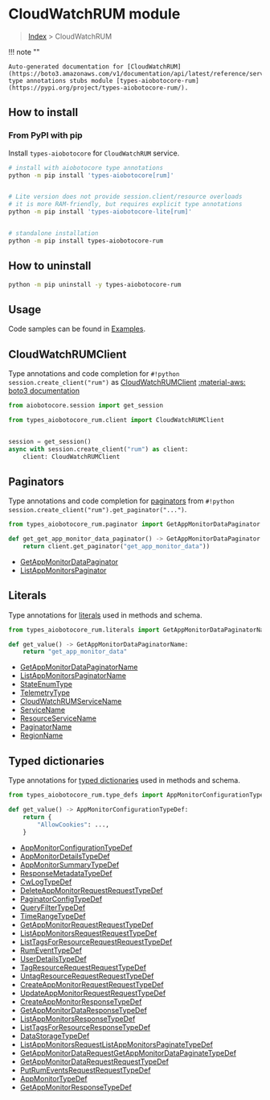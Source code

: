 # CloudWatchRUM module

> [Index](../README.md) > CloudWatchRUM


!!! note ""

    Auto-generated documentation for [CloudWatchRUM](https://boto3.amazonaws.com/v1/documentation/api/latest/reference/services/rum.html#CloudWatchRUM)
    type annotations stubs module [types-aiobotocore-rum](https://pypi.org/project/types-aiobotocore-rum/).

## How to install



### From PyPI with pip

Install `types-aiobotocore` for `CloudWatchRUM` service.

```bash
# install with aiobotocore type annotations
python -m pip install 'types-aiobotocore[rum]'


# Lite version does not provide session.client/resource overloads
# it is more RAM-friendly, but requires explicit type annotations
python -m pip install 'types-aiobotocore-lite[rum]'


# standalone installation
python -m pip install types-aiobotocore-rum
```



## How to uninstall

```bash
python -m pip uninstall -y types-aiobotocore-rum
```

## Usage

Code samples can be found in [Examples](./usage.md).

## CloudWatchRUMClient

Type annotations and code completion for  `#!python session.create_client("rum")` as [CloudWatchRUMClient](./client.md)
[:material-aws: boto3 documentation](https://boto3.amazonaws.com/v1/documentation/api/latest/reference/services/rum.html#CloudWatchRUM.Client)

```python title="Usage example"
from aiobotocore.session import get_session

from types_aiobotocore_rum.client import CloudWatchRUMClient


session = get_session()
async with session.create_client("rum") as client:
    client: CloudWatchRUMClient
```


## Paginators

Type annotations and code completion for
[paginators](./paginators.md)
from `#!python session.create_client("rum").get_paginator("...")`.

```python title="Usage example"
from types_aiobotocore_rum.paginator import GetAppMonitorDataPaginator

def get_get_app_monitor_data_paginator() -> GetAppMonitorDataPaginator:
    return client.get_paginator("get_app_monitor_data"))
```

- [GetAppMonitorDataPaginator](./paginators.md#getappmonitordatapaginator)
- [ListAppMonitorsPaginator](./paginators.md#listappmonitorspaginator)








## Literals

Type annotations for [literals](./literals.md) used in methods and schema.

```python title="Usage example"
from types_aiobotocore_rum.literals import GetAppMonitorDataPaginatorName

def get_value() -> GetAppMonitorDataPaginatorName:
    return "get_app_monitor_data"
```

- [GetAppMonitorDataPaginatorName](./literals.md#getappmonitordatapaginatorname)
- [ListAppMonitorsPaginatorName](./literals.md#listappmonitorspaginatorname)
- [StateEnumType](./literals.md#stateenumtype)
- [TelemetryType](./literals.md#telemetrytype)
- [CloudWatchRUMServiceName](./literals.md#cloudwatchrumservicename)
- [ServiceName](./literals.md#servicename)
- [ResourceServiceName](./literals.md#resourceservicename)
- [PaginatorName](./literals.md#paginatorname)
- [RegionName](./literals.md#regionname)




## Typed dictionaries

Type annotations for [typed dictionaries](./type_defs.md) used in methods and schema.

```python title="Usage example"
from types_aiobotocore_rum.type_defs import AppMonitorConfigurationTypeDef

def get_value() -> AppMonitorConfigurationTypeDef:
    return {
        "AllowCookies": ...,
    }
```

- [AppMonitorConfigurationTypeDef](./type_defs.md#appmonitorconfigurationtypedef)
- [AppMonitorDetailsTypeDef](./type_defs.md#appmonitordetailstypedef)
- [AppMonitorSummaryTypeDef](./type_defs.md#appmonitorsummarytypedef)
- [ResponseMetadataTypeDef](./type_defs.md#responsemetadatatypedef)
- [CwLogTypeDef](./type_defs.md#cwlogtypedef)
- [DeleteAppMonitorRequestRequestTypeDef](./type_defs.md#deleteappmonitorrequestrequesttypedef)
- [PaginatorConfigTypeDef](./type_defs.md#paginatorconfigtypedef)
- [QueryFilterTypeDef](./type_defs.md#queryfiltertypedef)
- [TimeRangeTypeDef](./type_defs.md#timerangetypedef)
- [GetAppMonitorRequestRequestTypeDef](./type_defs.md#getappmonitorrequestrequesttypedef)
- [ListAppMonitorsRequestRequestTypeDef](./type_defs.md#listappmonitorsrequestrequesttypedef)
- [ListTagsForResourceRequestRequestTypeDef](./type_defs.md#listtagsforresourcerequestrequesttypedef)
- [RumEventTypeDef](./type_defs.md#rumeventtypedef)
- [UserDetailsTypeDef](./type_defs.md#userdetailstypedef)
- [TagResourceRequestRequestTypeDef](./type_defs.md#tagresourcerequestrequesttypedef)
- [UntagResourceRequestRequestTypeDef](./type_defs.md#untagresourcerequestrequesttypedef)
- [CreateAppMonitorRequestRequestTypeDef](./type_defs.md#createappmonitorrequestrequesttypedef)
- [UpdateAppMonitorRequestRequestTypeDef](./type_defs.md#updateappmonitorrequestrequesttypedef)
- [CreateAppMonitorResponseTypeDef](./type_defs.md#createappmonitorresponsetypedef)
- [GetAppMonitorDataResponseTypeDef](./type_defs.md#getappmonitordataresponsetypedef)
- [ListAppMonitorsResponseTypeDef](./type_defs.md#listappmonitorsresponsetypedef)
- [ListTagsForResourceResponseTypeDef](./type_defs.md#listtagsforresourceresponsetypedef)
- [DataStorageTypeDef](./type_defs.md#datastoragetypedef)
- [ListAppMonitorsRequestListAppMonitorsPaginateTypeDef](./type_defs.md#listappmonitorsrequestlistappmonitorspaginatetypedef)
- [GetAppMonitorDataRequestGetAppMonitorDataPaginateTypeDef](./type_defs.md#getappmonitordatarequestgetappmonitordatapaginatetypedef)
- [GetAppMonitorDataRequestRequestTypeDef](./type_defs.md#getappmonitordatarequestrequesttypedef)
- [PutRumEventsRequestRequestTypeDef](./type_defs.md#putrumeventsrequestrequesttypedef)
- [AppMonitorTypeDef](./type_defs.md#appmonitortypedef)
- [GetAppMonitorResponseTypeDef](./type_defs.md#getappmonitorresponsetypedef)

